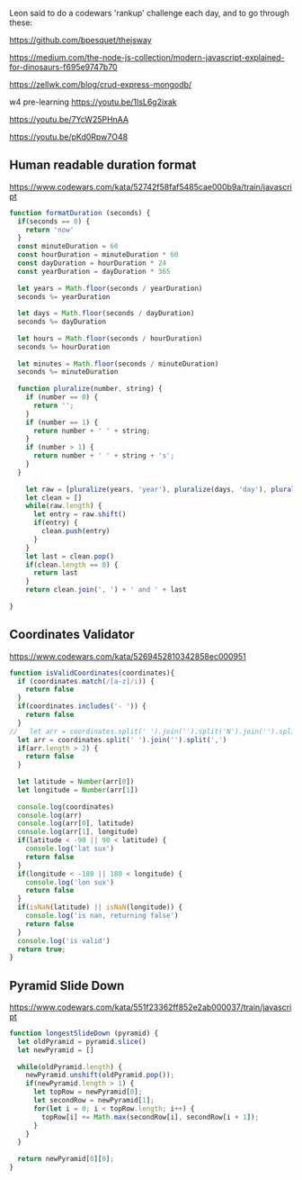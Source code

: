 Leon said to do a codewars 'rankup' challenge each day, and to go through these:

https://github.com/bpesquet/thejsway

https://medium.com/the-node-js-collection/modern-javascript-explained-for-dinosaurs-f695e9747b70

https://zellwk.com/blog/crud-express-mongodb/

w4 pre-learning
https://youtu.be/1IsL6g2ixak

https://youtu.be/7YcW25PHnAA

https://youtu.be/pKd0Rpw7O48


## Human readable duration format
https://www.codewars.com/kata/52742f58faf5485cae000b9a/train/javascript
```js
function formatDuration (seconds) {
  if(seconds == 0) {
    return 'now'
  }
  const minuteDuration = 60
  const hourDuration = minuteDuration * 60
  const dayDuration = hourDuration * 24
  const yearDuration = dayDuration * 365
  
  let years = Math.floor(seconds / yearDuration)
  seconds %= yearDuration
  
  let days = Math.floor(seconds / dayDuration)
  seconds %= dayDuration
  
  let hours = Math.floor(seconds / hourDuration)
  seconds %= hourDuration
  
  let minutes = Math.floor(seconds / minuteDuration)
  seconds %= minuteDuration
  
  function pluralize(number, string) {
    if (number == 0) {
      return '';
    }
    if (number == 1) {
      return number + ' ' + string;
    }
    if (number > 1) {
      return number + ' ' + string + 's';
    }
  }
    
    let raw = [pluralize(years, 'year'), pluralize(days, 'day'), pluralize(hours, 'hour'), pluralize(minutes, 'minute'), pluralize(seconds, 'second')]
    let clean = []
    while(raw.length) {
      let entry = raw.shift()
      if(entry) {
        clean.push(entry)
      }
    }
    let last = clean.pop()
    if(clean.length == 0) {
      return last
    }
    return clean.join(', ') + ' and ' + last
    
}
```
## Coordinates Validator
https://www.codewars.com/kata/5269452810342858ec000951
```js
function isValidCoordinates(coordinates){
  if (coordinates.match(/[a-z]/i)) {
    return false
  }
  if(coordinates.includes('- ')) {
    return false
  }
//   let arr = coordinates.split(' ').join('').split('N').join('').split('E').join('').split(',')
  let arr = coordinates.split(' ').join('').split(',')
  if(arr.length > 2) {
    return false
  }
  
  let latitude = Number(arr[0])
  let longitude = Number(arr[1])
  
  console.log(coordinates)
  console.log(arr)
  console.log(arr[0], latitude)
  console.log(arr[1], longitude)
  if(latitude < -90 || 90 < latitude) {
    console.log('lat sux')
    return false
  }
  if(longitude < -180 || 180 < longitude) {
    console.log('lon sux')
    return false
  }
  if(isNaN(latitude) || isNaN(longitude)) {
    console.log('is nan, returning false')
    return false
  }
  console.log('is valid')
  return true;
}
```

## Pyramid Slide Down
https://www.codewars.com/kata/551f23362ff852e2ab000037/train/javascript
```js
function longestSlideDown (pyramid) {
  let oldPyramid = pyramid.slice()
  let newPyramid = []
  
  while(oldPyramid.length) {
    newPyramid.unshift(oldPyramid.pop());
    if(newPyramid.length > 1) {
      let topRow = newPyramid[0];
      let secondRow = newPyramid[1];
      for(let i = 0; i < topRow.length; i++) {
        topRow[i] += Math.max(secondRow[i], secondRow[i + 1]);
      }
    }
  }
  
  return newPyramid[0][0];
}
```

